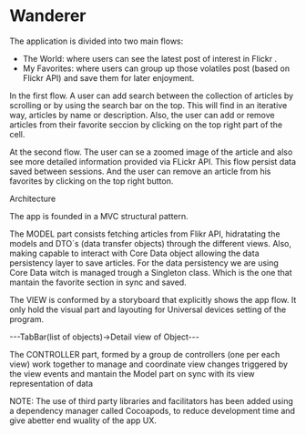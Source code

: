 # Wanderer

The application is divided into two main flows:

- The World: where users can see the latest post of interest in Flickr .
- My Favorites: where users can group up those volatiles post (based on Flickr API) and save them for later enjoyment.

In the first flow. A user can add search between the collection of articles by scrolling or by using the search
bar on the top. This will find in an iterative way, articles by name or description. 
Also, the user can add or remove articles from their favorite seccion by clicking on the top right part of the cell.

At the second flow. The user can se a zoomed image of the article and also see more detailed information provided via FLickr API. This flow persist data saved between sessions.
And the user can remove an article from his favorites by clicking on the top right button.


Architecture

The app is founded in a MVC structural pattern.

The MODEL part consists fetching articles from Flikr API, hidratating the models and DTO´s (data transfer objects) through the different views. Also, making capable to interact with Core Data object allowing the data persistency layer to save articles.
For the data persistency we are using Core Data witch is managed trough a Singleton class. Which is the one that mantain the favorite section in sync and saved. 

The VIEW is conformed by a storyboard that explicitly shows the app flow. It only hold the visual part and layouting for Universal devices setting of the program.

---TabBar(list of objects)->Detail view of Object---

The CONTROLLER part, formed by a group de controllers (one per each view) work together to manage and coordinate view changes triggered by  the view events and mantain the Model part on sync with its view representation of data


NOTE: The use of  third party libraries and facilitators has been added using a dependency manager called Cocoapods, to reduce development time and give  abetter end wuality of the app UX.





